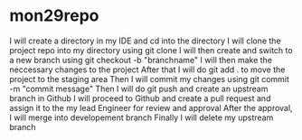 # mon29repo
I will create a directory in my IDE and cd into the directory
I will clone the project repo into my directory using git clone
I will then create and switch to a new branch using git checkout -b "branchname"
I will then make the neccessary changes to the project
After that I will do git add . to move the project to the staging area
Then I will commit my changes using git commit -m "commit message"
Then I will do git push and create an upstream branch in Github
I will proceed to Github and create a pull request and assign it to the my lead Engineer for review and approval
After the approval, I will merge into developement branch
Finally I will delete my upstream branch
